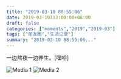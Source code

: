 ```yaml
---
title: "2019-03-10 08:55:06"
date: 2019-03-10T12:00:00+08:00
draft: false
categories: ["moments","2019","2019-03"]
tags: ["朋友圈","生活记录"]
summary: "2019-03-10 08:55:06..."
---
```


一边熬夜一边养生。[嘿哈]

![Media 1](/Moments/photos/2019-03-10/201903100855060.jpg)
![Media 2](/Moments/photos/2019-03-10/201903100855061.jpg)

